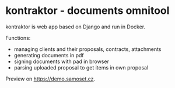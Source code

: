 # kontraktor - documents omnitool

kontraktor is web app based on Django and run in Docker.

Functions:
- managing clients and their proposals, contracts, attachments
- generating documents in pdf
- signing documents with pad in browser
- parsing uploaded proposal to get items in own proposal

Preview on https://demo.samoset.cz.
